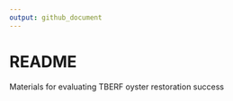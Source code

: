 ```yaml
---
output: github_document
---
```


# README

Materials for evaluating TBERF oyster restoration success